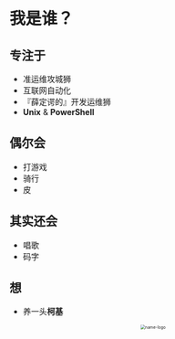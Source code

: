 # 我是谁？

## 专注于
- 准运维攻城狮
- 互联网自动化
- 『薛定谔的』开发运维狮
- **Unix** & **PowerShell**

## 偶尔会
- 打游戏
- 骑行
- 皮

## 其实还会
- 唱歌
- 码字

## 想
- 养一头**柯基**

<center><img src="https://i.loli.net/2020/06/21/kC6K237WbamvDiR.jpg" alt="name-logo" style="zoom:50%;" /><center>